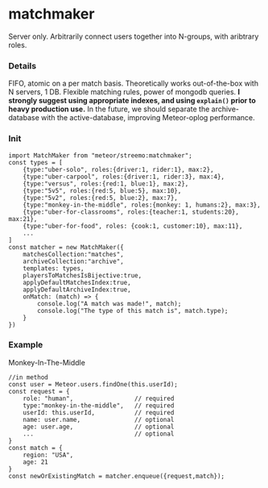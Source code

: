 # matchmaker
Server only. Arbitrarily connect users together into N-groups, with aribtrary roles.

### Details
FIFO, atomic on a per match basis. Theoretically works out-of-the-box with N servers, 1 DB. Flexible matching rules, power of mongodb queries. **I strongly suggest using appropriate indexes, and using `explain()` prior to heavy production use.** In the future, we should separate the archive-database with the active-database, improving Meteor-oplog performance.

### Init
```
import MatchMaker from "meteor/streemo:matchmaker";
const types = [
	{type:"uber-solo", roles:{driver:1, rider:1}, max:2},
	{type:"uber-carpool", roles:{driver:1, rider:3}, max:4},
	{type:"versus", roles:{red:1, blue:1}, max:2},
	{type:"5v5", roles:{red:5, blue:5}, max:10},
	{type:"5v2", roles:{red:5, blue:2}, max:7},
	{type:"monkey-in-the-middle", roles:{monkey: 1, humans:2}, max:3},
	{type:"uber-for-classrooms", roles:{teacher:1, students:20}, max:21},
	{type:"uber-for-food", roles: {cook:1, customer:10}, max:11},
	...
]
const matcher = new MatchMaker({
	matchesCollection:"matches",
	archiveCollection:"archive",
	templates: types,
	playersToMatchesIsBijective:true,
	applyDefaultMatchesIndex:true,
	applyDefaultArchiveIndex:true,
	onMatch: (match) => {
		console.log("A match was made!", match);
		console.log("The type of this match is", match.type);
	}
})
```
### Example
Monkey-In-The-Middle
```
//in method
const user = Meteor.users.findOne(this.userId);
const request = {
	role: "human",                 // required
	type:"monkey-in-the-middle",   // required
	userId: this.userId,           // required
	name: user.name,               // optional
	age: user.age,                 // optional
	...                            // optional
}
const match = {
	region: "USA",
	age: 21
}
const newOrExistingMatch = matcher.enqueue({request,match});
```